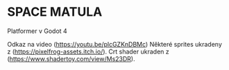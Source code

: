 # SPACE MATULA

Platformer v Godot 4

Odkaz na video (https://youtu.be/plcGZKnDBMc)
Některé sprites ukradeny z (https://pixelfrog-assets.itch.io/).
Crt shader ukraden z (https://www.shadertoy.com/view/Ms23DR).
